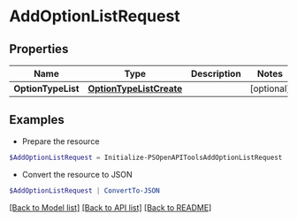 # AddOptionListRequest
## Properties

Name | Type | Description | Notes
------------ | ------------- | ------------- | -------------
**OptionTypeList** | [**OptionTypeListCreate**](OptionTypeListCreate.md) |  | [optional] 

## Examples

- Prepare the resource
```powershell
$AddOptionListRequest = Initialize-PSOpenAPIToolsAddOptionListRequest  -OptionTypeList null
```

- Convert the resource to JSON
```powershell
$AddOptionListRequest | ConvertTo-JSON
```

[[Back to Model list]](../README.md#documentation-for-models) [[Back to API list]](../README.md#documentation-for-api-endpoints) [[Back to README]](../README.md)

